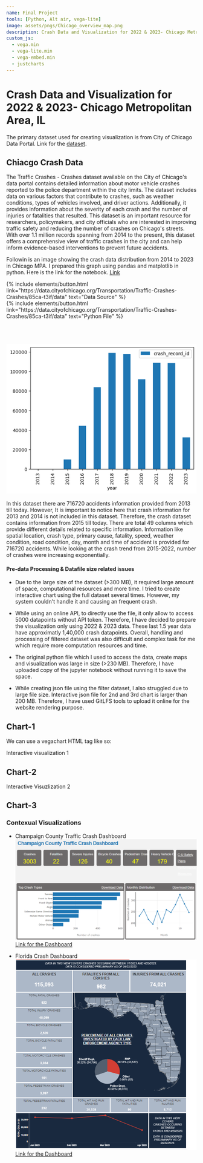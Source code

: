```yaml
---
name: Final Project
tools: [Python, Alt air, vega-lite]
image: assets/pngs/Chicago_overview_map.png
description: Crash Data and Visualization for 2022 & 2023- Chicago Metropolitan Area. Image source- commons.wikimedia.org
custom_js:
  - vega.min
  - vega-lite.min
  - vega-embed.min
  - justcharts
---
```



# Crash Data and Visualization for 2022 & 2023- Chicago Metropolitan Area, IL

The primary dataset used for creating visualization is from City of Chicago Data Portal. Link for the [dataset](https://data.cityofchicago.org/Transportation/Traffic-Crashes-Crashes/85ca-t3if).


## Chiacgo Crash Data

The Traffic Crashes - Crashes dataset available on the City of Chicago's data portal contains detailed information about motor vehicle crashes reported to the police department within the city limits. The dataset includes data on various factors that contribute to crashes, such as weather conditions, types of vehicles involved, and driver actions. Additionally, it provides information about the severity of each crash and the number of injuries or fatalities that resulted. This dataset is an important resource for researchers, policymakers, and city officials who are interested in improving traffic safety and reducing the number of crashes on Chicago's streets. With over 1.1 million records spanning from 2014 to the present, this dataset offers a comprehensive view of traffic crashes in the city and can help inform evidence-based interventions to prevent future accidents.

Followin is an image showing the crash data distribution from 2014 to 2023 in Chicago MPA. I prepared this graph using pandas and matplotlib in python. Here is the link for the notebook. [Link](https://data.cityofchicago.org/Transportation/Traffic-Crashes-Crashes/85ca-t3if/data)

<div class="left">
{% include elements/button.html link="https://data.cityofchicago.org/Transportation/Traffic-Crashes-Crashes/85ca-t3if/data" text="Data Source" %}
</div>

<div class="right">
{% include elements/button.html link="https://data.cityofchicago.org/Transportation/Traffic-Crashes-Crashes/85ca-t3if/data" text="Python File" %}
</div>
<br>
<br>
<br>

![Crash Data Distribution 2013-2023, Chicago MPA](/assets/pngs/crash_1.png)

In this dataset there are 716720 accidents information provided from 2013 till today. However, It is important to notice here that crash information for 2013 and 2014 is not included in this dataset. Therefore, the crash dataset contains information from 2015 till today. There are total 49 columns which provide different details related to specific information. Information like spatial location, crash type, primary cause, fatality, speed, weather condition, road condition, day, month and time of accident is provided for 716720 accidents. 
While looking at the crash trend from 2015-2022, number of crashes were increasing exponentially. 

#### Pre-data Processing & Datafile size related issues

- Due to the large size of the dataset (>300 MB), it required large amount of space, computational resources and more time. I tried to create interactive chart using the full dataset several times. However, my system couldn't handle it and causing an frequent crash. 

- While using an online API, to directly use the file, it only allow to access 5000 datapoints without API token. Therefore, I have decided to prepare the visualization only using 2022 & 2023 data. These last 1.5 year data have approximatly 1,40,000 crash datapoints. Overall, handling and processing of filtered dataset was also difficult and complex task for me which require more computation resources and time. 

- The original python file which I used to access the data, create maps and visualization was large in size (>230 MB). Therefore, I have uploaded copy of the jupyter notebook without running it to save the space.

- While creating json file using the filter dataset, I also struggled due to large file size. Interactive json file for 2nd and 3rd chart is larger than 200 MB. Therefore, I have used GitLFS tools to upload it online for the website rendering purpose.

## Chart-1
We can use a vegachart HTML tag like so:

Interactive visualization 1

<vegachart schema-url="{{ site.baseurl }}/assets/json/fp_1.json" style="width: 100%"></vegachart>



## Chart-2

Interactive Visuzlization 2

<vegachart schema-url="{{ site.baseurl }}/assets/json/fp_2.json" style="width: 100%"></vegachart>
   

## Chart-3

### Contexual Visualizations

- Champaign County Traffic Crash Dashboard
![Traffic Crash Dashboard, Champaign County](/assets/pngs/fld.png)
[Link for the Dashboard](https://crashdashboard.ccrpc.org/)

- Florida Crash Dashboard
![Traffic Crash Dashboard, Florida State](/assets/pngs/Champ_dashboard.png)
[Link for the Dashboard](https://www.flhsmv.gov/traffic-crash-reports/crash-dashboard/)

